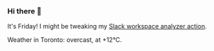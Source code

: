 ### Hi there :wave:

It's Friday! I might be tweaking my [Slack workspace analyzer action](https://github.com/bewuethr/slack-analyzer).

Weather in Toronto: overcast, at +12°C.
